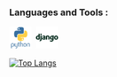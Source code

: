 ### Languages and Tools :
<div>
  <img src="https://github.com/devicons/devicon/blob/master/icons/python/python-original-wordmark.svg" title="Python" alt="Python" width="40" height="40"/>&nbsp;
  <img src="https://github.com/devicons/devicon/blob/master/icons/django/django-plain-wordmark.svg" title="Django" alt="Django" width="40" height="40"/>&nbsp;
</div>

[![Top Langs](https://github-readme-stats.vercel.app/api/top-langs/?username=MariamKipshidze&layout=compact&theme=vue-dark)](https://github.com/anuraghazra/github-readme-stats)
